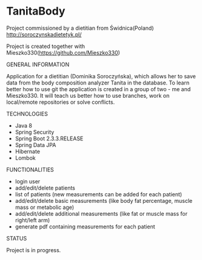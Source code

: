 # TanitaBody
Project commissioned by a dietitian from Świdnica(Poland) http://soroczynskadietetyk.pl/

Project is created together with Mieszko330(https://github.com/Mieszko330)

GENERAL INFORMATION

Application for a dietitian (Dominika Soroczyńska), which allows her to save data from the body composition analyzer Tanita in the database. 
To learn better how to use git the application is created in a group of two - me and Mieszko330. It will teach us better how to use branches, work on local/remote repositories or solve conflicts. 

TECHNOLOGIES 

* Java 8
* Spring Security
* Spring Boot 2.3.3.RELEASE
* Spring Data JPA
* Hibernate
* Lombok


FUNCTIONALITIES

* login user
* add/edit/delete patients
* list of patients (new measurements can be added for each patient)
* add/edit/delete basic measurements (like body fat percentage, muscle mass or metabolic age)
* add/edit/delete additional measurements (like fat or muscle mass for right/left arm)
* generate pdf containing measurements for each patient 

STATUS

Project is in progress. 
